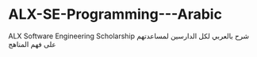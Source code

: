 # ALX-SE-Programming---Arabic
ALX Software Engineering Scholarship شرح بالعربي لكل الدارسين لمساعدتهم على فهم المناهج
